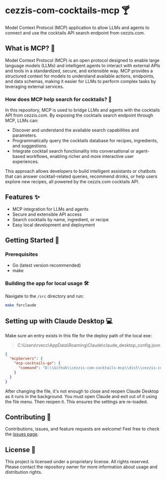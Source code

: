 # cezzis-com-cocktails-mcp 🍸

Model Context Protocol (MCP) application to allow LLMs and agents to connect and use the cocktails API search endpoint from cezzis.com.

## What is MCP? 🤖

Model Context Protocol (MCP) is an open protocol designed to enable large language models (LLMs) and intelligent agents to interact with external APIs and tools in a standardized, secure, and extensible way. MCP provides a structured context for models to understand available actions, endpoints, and data schemas, making it easier for LLMs to perform complex tasks by leveraging external services.

### How does MCP help search for cocktails? 🍹

In this repository, MCP is used to bridge LLMs and agents with the cocktails API from cezzis.com. By exposing the cocktails search endpoint through MCP, LLMs can:
- Discover and understand the available search capabilities and parameters.
- Programmatically query the cocktails database for recipes, ingredients, and suggestions.
- Integrate cocktail search functionality into conversational or agent-based workflows, enabling richer and more interactive user experiences.

This approach allows developers to build intelligent assistants or chatbots that can answer cocktail-related queries, recommend drinks, or help users explore new recipes, all powered by the cezzis.com cocktails API.

## Features ✨
- MCP integration for LLMs and agents
- Secure and extensible API access
- Search cocktails by name, ingredient, or recipe
- Easy local development and deployment

## Getting Started 🚀

### Prerequisites
- Go (latest version recommended)
- make

### Building the app for local usage 🛠️

Navigate to the `/src` directory and run:

```bash
make forclaude
```

## Setting up with Claude Desktop 💻

Make sure an entry exists in this file for the deploy path of the local exe:
> C:\Users\rvecc\AppData\Roaming\Claude\claude_desktop_config.json

```json
{
  "mcpServers": {
    "mcp-cocktails-go": {
      "command": "D:\\Github\\cezzis-com-cocktails-mcp\\dist\\cezzis-cocktails.exe"
    }
  }
}
```

After changing the file, it's not enough to close and reopen Claude Desktop as it runs in the background. You must open Claude and exit out of it using the file menu. Then reopen it. This ensures the settings are re-loaded.

## Contributing 🤝

Contributions, issues, and feature requests are welcome! Feel free to check the [issues page](../../issues).

## License 📄

This project is licensed under a proprietary license. All rights reserved. Please contact the repository owner for more information about usage and distribution rights.
